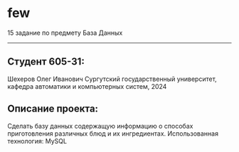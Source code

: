 # few
15 задание по предмету База Данных
***
## Студент 605-31:
Шехеров Олег Иванович
Сургутский государственный университет, кафедра автоматики и компьютерных систем, 2024
## Описание проекта:
Сделать базу данных содержащую информацию о способах приготовления различных блюд и их ингредиентах.
Использованная технология: MySQL
